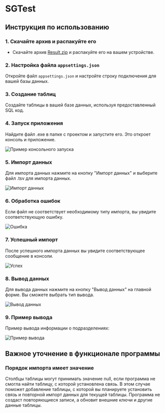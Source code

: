 # SGTest

## Инструкция по использованию

### 1. Скачайте архив и распакуйте его
- Скачайте архив [Result.zip](https://github.com/RomanGleizer/SGTest/files/14219584/Result.zip) и распакуйте его на вашем устройстве.

### 2. Настройка файла `appsettings.json`
Откройте файл `appsettings.json` и настройте строку подключения для вашей базы данных.

### 3. Создание таблиц
Создайте таблицы в вашей базе данных, используя предоставленный SQL код.

### 4. Запуск приложения
Найдите файл .exe в папке с проектом и запустите его. Это откроет консоль и приложение.

![Пример консольного запуска](https://github.com/RomanGleizer/SGTest/assets/125725530/55a39429-cf2a-4e35-a26f-08c982cbb90d)

### 5. Импорт данных
Для импорта данных нажмите на кнопку "Импорт данных" и выберите файл .tsv для импорта данных.

![Импорт данных](https://github.com/RomanGleizer/SGTest/assets/125725530/8712824e-98bb-4f3c-963b-b816d60863c9)

### 6. Обработка ошибок
Если файл не соответствует необходимому типу импорта, вы увидите соответствующую ошибку.

![Ошибка](https://github.com/RomanGleizer/SGTest/assets/125725530/0c1b0e76-f959-4761-8db9-07f3b39c56f9)

### 7. Успешный импорт
После успешного импорта данных вы увидите соответствующее сообщение в консоли.

![Успех](https://github.com/RomanGleizer/SGTest/assets/125725530/24cb148c-a61f-4228-b644-23bbcc72b743)

### 8. Вывод данных
Для вывода данных нажмите на кнопку "Вывод данных" на главной форме. Вы сможете выбрать тип вывода.

![Вывод данных](https://github.com/RomanGleizer/SGTest/assets/125725530/34da0ba9-3fa8-4cdd-b716-8491fdf351bf)

### 9. Пример вывода
Пример вывода информации о подразделениях:

![Пример вывода](https://github.com/RomanGleizer/SGTest/assets/125725530/c9be4e00-248f-4d46-9471-fb60c8719d6f)

## Важное уточнение в функционале программы

### Порядок импорта имеет значение
Столбцы таблицы могут принимать значение null, если программа не смогла найти таблицу, с которой установлена связь. В этом случае поможет добавление таблицы, с которой вы планируете установить связь и повторной импорт данных для текущей таблицы. Программа не создаст повторяющиеся записи, а обновит внешние ключи и другие данные таблицы.

